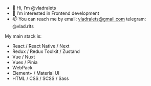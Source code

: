 - 👋  Hi, I’m @vladralets
- 👀  I’m interested in Frontend development
- 📫  You can reach me by 
email: vladralets@gmail.com
telegram: @vlad.rlts

My main stack is: 
- React / React Native / Next
- Redux / Redux Toolkit / Zustand
- Vue / Nuxt
- Vuex / Pinia
- WebPack
- Element+ / Material UI
- HTML / CSS / SCSS / Sass
